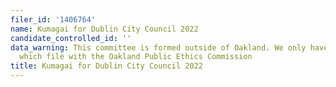 ```yaml
---
filer_id: '1406764'
name: Kumagai for Dublin City Council 2022
candidate_controlled_id: ''
data_warning: This committee is formed outside of Oakland. We only have data on committees
  which file with the Oakland Public Ethics Commission
title: Kumagai for Dublin City Council 2022
---
```

